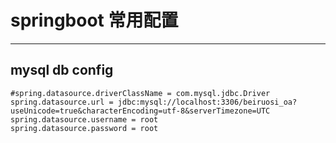 # springboot 常用配置

---

## mysql db config
```
#spring.datasource.driverClassName = com.mysql.jdbc.Driver
spring.datasource.url = jdbc:mysql://localhost:3306/beiruosi_oa?useUnicode=true&characterEncoding=utf-8&serverTimezone=UTC
spring.datasource.username = root
spring.datasource.password = root
```